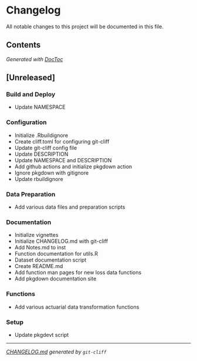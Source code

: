 # Changelog
All notable changes to this project will be documented in this file.


## Contents

<!-- START doctoc generated TOC please keep comment here to allow auto update -->
<!-- DON'T EDIT THIS SECTION, INSTEAD RE-RUN doctoc TO UPDATE -->

<!-- END doctoc generated TOC please keep comment here to allow auto update -->
*Generated with [DocToc](https://github.com/thlorenz/doctoc)*
## [Unreleased]

### Build and Deploy

- Update NAMESPACE

### Configuration

- Initialize .Rbuildignore
- Create cliff.toml for configuring git-cliff
- Update git-cliff config file
- Update DESCRIPTION
- Update NAMESPACE and DESCRIPTION
- Add github actions and initialize pkgdown action
- Ignore pkgdown with gitignore
- Update rbuildignore

### Data Preparation

- Add various data files and preparation scripts

### Documentation

- Initialize vignettes
- Initialize CHANGELOG.md with git-cliff
- Add Notes.md to inst
- Function documentation for utils.R
- Dataset documentation script
- Create README.md
- Add function man pages for new loss data functions
- Add pkgdown documentation site

### Functions

- Add various actuarial data transformation functions

### Setup

- Update pkgdevt script 

***
*[CHANGELOG.md](CHANGELOG.md) generated by `git-cliff`*
